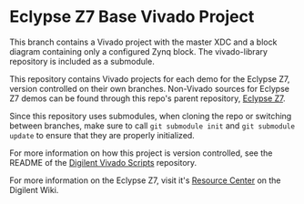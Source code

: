 # Eclypse Z7 Base Vivado Project

This branch contains a Vivado project with the master XDC and a block diagram containing only a configured Zynq block. The vivado-library repository is included as a submodule.

This repository contains Vivado projects for each demo for the Eclypse Z7, version controlled on their own branches. Non-Vivado sources for Eclypse Z7 demos can be found through this repo's parent repository, [Eclypse Z7](https://github.com/Digilent/Eclypse-Z7).

Since this repository uses submodules, when cloning the repo or switching between branches, make sure to call `git submodule init` and `git submodule update` to ensure that they are properly initialized.

For more information on how this project is version controlled, see the README of the [Digilent Vivado Scripts](https://github.com/Digilent/digilent-vivado-scripts) repository.

For more information on the Eclypse Z7, visit it's [Resource Center](https://reference.digilentinc.com/reference/programmable-logic/eclypse-z7/start) on the Digilent Wiki.